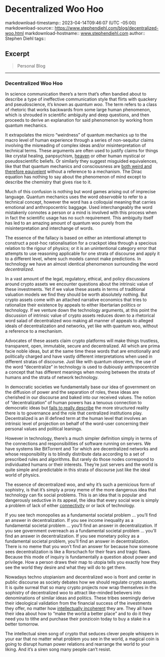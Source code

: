 # Decentralized Woo Hoo

markdownload-timestamp:: 2023-04-14T09:46:07 (UTC -05:00)
markdownload-source:: https://www.stephendiehl.com/blog/decentralized-woo.html
markdownload-hostname:: www.stephendiehl.com
author:: Stephen Diehl
tags:: 



## Excerpt
> Personal Blog

---
### Decentralized Woo Hoo

In science communication there’s a term that’s often bandied about to describe a type of ineffective communication style that flirts with quackery and pseudoscience, it’s known as _quantum woo_. The term refers to a class of rhetoric that works backwards from some large human phenomenon, which is shrouded in scientific ambiguity and deep questions, and then proceeds to derive an explanation for said phenomenon by working from quantum mechanics.

It extrapolates the micro “weirdness” of quantum mechanics up to the macro level of human experience through a series of non-sequitur claims involving the misreading of complex ideas and/or misinterpretation of technical terms. These arguments are often used to justify claims for things like crystal healing, panpsychism, [heaven](https://www.dailymail.co.uk/sciencetech/article-2503370/Quantum-physics-proves-IS-afterlife-claims-scientist.html) or other human mystical or pseudoscientific beliefs. Or similarly they suggest misguided equivalences, like that that quantum mechanics and consciousness are [both weird and therefore equivelent](https://www.smbc-comics.com/comic/the-talk-3) without a reference to a mechanism. The Dirac equation has nothing to say about the phenomenon of mind except to describe the chemistry that gives rise to it.

Much of this confusion is nothing but word games arising out of imprecise language. Quantum mechanics uses the word _observable_ to refer to a technical concept, however the word has a colloquial meaning that carries emotional and anthropocentric baggage. Used interchangeably the word mistakenly connotes a person or a mind is involved with this process when in fact the scientific usage has no such requirement. This ambiguity itself has led to an amazing amount of quantum woo purely from the misinterpretation and interchange of words.

The essence of the fallacy is based on either an intentional attempt to construct a post-hoc rationalisation for a crackpot idea through a specious relation to the rigour of physics; or it is an unintentional category error that attempts to use reasoning applicable for one strata of discourse and apply it to a different level, where such models cannot make predictions. In technology we have an almost identical phenomenon surrounding the word _decentralized_.

In a vast amount of the legal, regulatory, ethical, and policy discussions around crypto assets we encounter questions about the intrinsic value of these investments. Yet if we value these assets in terms of traditional valuation models we find they should be worth absolutely nothing. But crypto assets come with an attached narrative economics that tries to rationalize their existence by appeals to either libertarian politics or technology. If we venture down the technology arguments, at this point the discussion of intrinsic value of crypto assets reduces down to a rhetorical word salad of decentralized woo making all manner of appeals to alleged ideals of decentralization and networks, yet like with quantum woo, without a reference to a mechanism.

Advocates of these assets claim crypto platforms will make things trustless, transparent, open, immutable, secure and decentralized. All which are prima facie noble ideas, but at the same time these words that are emotionally and politically charged and have vastly different interpretations when used in different stratas of discourse. Just like with quantum observers, the use of the word “decentralize” in technology is used to dubiously anthropocentrize a concept that has different meanings when moving between the strata of humans and the strata of network technology.

In democratic societies we fundamentally base our idea of government on the diffusion of power and the separation of roles, these ideas are cherished in our discourse and baked into our received values. The notion of “decentralization” of human powers has a tenuous connection to democratic ideas but [fails to really describe](https://www.theatlantic.com/technology/archive/2017/05/blockchain-of-command/528543/) the more structured reality there is to governance and the role that centralized institutions play. Decentralized is an ill defined term at the human level that involves an intrinsic level of projection on behalf of the word-user concerning their personal values and political leanings.

However in technology, there’s a much simpler definition simply in terms of the connections and responsibilities of software running on servers. We have systems like BitTorrent and Tor which are decentralized networks and whose responsibility is to blindly distribute data according to a set of prescribed rules and algorithms. But rarely do those nodes correspond to individuated humans or their interests. They’re just servers and the world is quite simple and predictable in this strata of discourse just like the ideal world of physics.

The essence of decentralized woo, and why it’s such a pernicious form of sophistry, is that it’s simply a proxy meme of the more dangerous idea that technology can fix social problems. This is an idea that is popular and dangerously seductive in its appeal, the idea that every social woe is simply a problem of lack of either [connectivity](https://podcasts.apple.com/gb/podcast/how-neoliberalism-seized-the-internet-w-dan-greene/id1507621076?i=1000532463470) or or lack of technology.

If you see tech monopolies as a fundamental societal problem … you’ll find an answer in decentralization. If you see income inequality as a fundamental societal problem … you’ll find an answer in decentralization. If you see government overreach as a fundamental societal problem … you’ll find an answer in decentralization. If you see monetary policy as a fundamental societal problem, you’ll find an answer in decentralization. There is no meme that you won’t find an answer for because how someone sees decentralization is like a Rorschach for their fears and tragic flaws. Because this mode of inquiry is fundamentally a question about power and privilege. How a person draws their map to utopia tells you exactly how they see the world they desire and what they will do to get there.

Nowadays techno utopianism and decentralized woo is front and center in public discourse as society debates how we should regulate crypto assets. It is quite surreal that so many crypto projects now wrap themselves in the sophistry of decentralized woo to attract like-minded believers into denominations of similar ideas and politics. These tribes seemingly derive their ideological validation from the financial success of the investments they offer, no matter how [intellectually incoherent](https://www.stephendiehl.com/blog/crypto-absurd.html) they are. They all have their idea about how to “make the world a better place” and to do it they need you to tithe and purchase their ponzicoin today to buy a stake in a better tomorrow.

The intellectual siren song of crypto that seduces clever people whispers in your ear that no matter what problem you see in the world, a magical coin is going to disrupt human power relations and rearrange the world to your liking. And it’s a siren song many people can’t resist.
